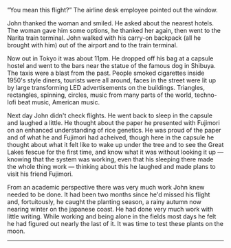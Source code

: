 “You mean this flight?” The airline desk employee pointed out the window.

John thanked the woman and smiled. He asked about the nearest hotels. The woman gave him some options, he thanked her again, then went to the Narita train terminal. John walked with his carry-on backpack (all he brought with him) out of the airport and to the train terminal.

Now out in Tokyo it was about 11pm. He dropped off his bag at a capsule hostel and went to the bars near the statue of the famous dog in Shibuya. The taxis were a blast from the past. People smoked cigarettes inside 1950's style diners, tourists were all around, faces in the street were lit up by large transforming LED advertisements on the buildings. Triangles, rectangles, spinning, circles, music from many parts of the world, techno-lofi beat music, American music.

Next day John didn't check flights. He went back to sleep in the capsule and laughed a little. He thought about the paper he presented with Fujimori on an enhanced understanding of rice genetics. He was proud of the paper and of what he and Fujimori had acheived, though here in the capsule he thought about what it felt like to wake up under the tree and to see the Great Lakes fescue for the first time, and know what it was without looking it up — knowing that the system was working, even that his sleeping there made the whole thing work — thinking about this he laughed and made plans to visit his friend Fujimori.

From an academic perspective there was very much work John knew needed to be done. It had been two months since he'd missed his flight and, fortuitously, he caught the planting season, a rainy autumn now nearing winter on the japanese coast. He had done very much work with little writing. While working and being alone in the fields most days he felt he had figured out nearly the last of it. It was time to test these plants on the moon.


-----------------------------------------------------------------------------------------------------------------------------------------------------

